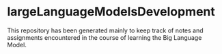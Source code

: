# largeLanguageModelsDevelopment

This repository has been generated mainly to keep track of notes and assignments encountered in the course of learning the Big Language Model.
